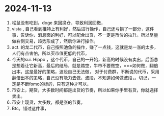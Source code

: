 # 2024-11-13

1. 松鼠没有吃到，doge 来回换仓，导致利润回撤，
2. vista , 自己看到推特上有利好，然后进行操作，自己还亏损了一部分，这件事，告诉你，消息面的利好，可以配合出货，不一定是币价的拉升。所以尽量做右侧交易，趋势形成了，然后你进行操作。
3. act.  的龙二代币，自己按照池鱼的操作，赚了一点钱，这就是龙一涨的太多，人们有点害怕，所以买市值更低的代币，
4. 今天的sui. Hippo ，这个代币，自己的一开始，新高的时候没有卖出，后面总是想着让它新高，最后的结局，就是踏空，牛市不要做空，===如何做，翻倍出本，这是最好的策略，波段自己无法做， 对于付费群，不断说的代币，采用翻倍出本的策略，自己没有能力去做，波段，不知道如何做波段，。切记，一定是不断fomo的标的，只有这种才可以，
5. 币安上，期货，大多数时间都是出货的节奏，所以如果你手里有货，你就选择卖出。
6. 币安上现货，大多数，都是涨的节奏。
7. Btc。错过这件事，
